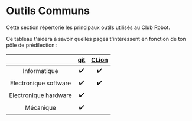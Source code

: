 # Outils Communs

Cette section répertorie les principaux outils utilisés au Club Robot.

Ce tableau t'aidera à savoir quelles pages t'intéressent en fonction de ton pôle de prédilection :

|                       | [git](outils_communs/git.html) | [CLion](outils_communs/ide.html) |
|:---------------------:|:------------------------------:|:--------------------------------:|
|      Informatique     |                ✔️               |                 ✔️                |
| Electronique software |                ✔️               |                 ✔️                |
| Electronique hardware |                ✔️               |                                  |
|       Mécanique       |                ✔️               |                                  |

